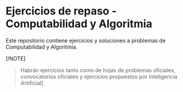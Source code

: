 # Ejercicios de repaso - Computabilidad y Algoritmia

Este repositorio contiene ejercicios y soluciones a problemas de Computabilidad y Algoritmia.

[!NOTE]
> Habrán ejercicios tanto como de hojas de problemas oficiales, convocatorios oficiales y ejercicios propuestos por Inteligencia Artificial]
